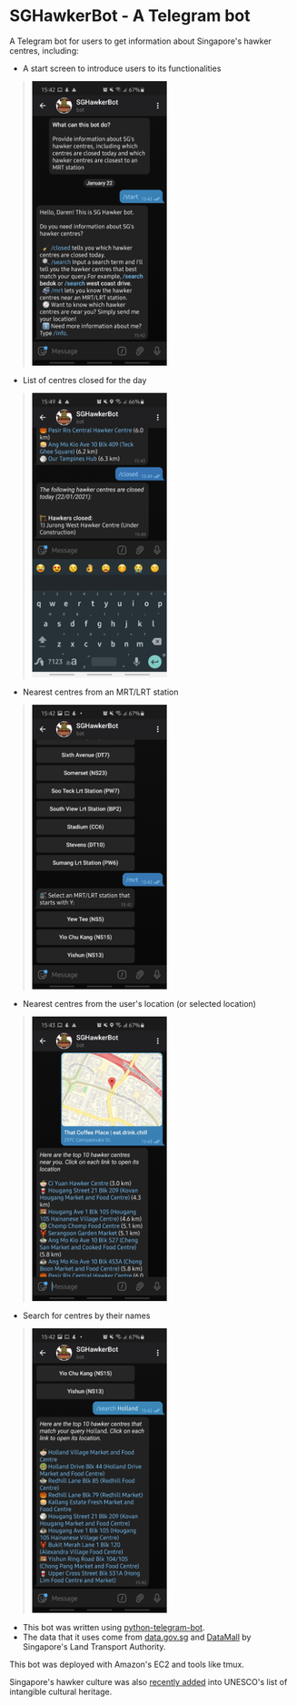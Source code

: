 # SGHawkerBot - A Telegram bot
A Telegram bot for users to get information about Singapore's hawker centres, including:
* A start screen to introduce users to its functionalities

> <img src="https://github.com/darensin01/SGHawkerBot/blob/main/screenshots/ss_2.jpg?raw=true" height="500px">

* List of centres closed for the day

> <img src="https://github.com/darensin01/SGHawkerBot/blob/main/screenshots/ss_5.jpg?raw=true" height="500px">

* Nearest centres from an MRT/LRT station

> <img src="https://github.com/darensin01/SGHawkerBot/blob/main/screenshots/ss_3.jpg?raw=true" height="500px">

* Nearest centres from the user's location (or selected location)

> <img src="https://github.com/darensin01/SGHawkerBot/blob/main/screenshots/ss_1.jpg?raw=true" height="500px">

* Search for centres by their names

> <img src="https://github.com/darensin01/SGHawkerBot/blob/main/screenshots/ss_4.jpg?raw=true" height="500px">

* This bot was written using [python-telegram-bot](https://github.com/python-telegram-bot/python-telegram-bot).
* The data that it uses come from [data.gov.sg](https://data.gov.sg/) and [DataMall](https://datamall.lta.gov.sg/content/datamall/en/static-data.html) by Singapore's Land Transport Authority.

This bot was deployed with Amazon's EC2 and tools like tmux.

Singapore's hawker culture was also [recently added](https://www.channelnewsasia.com/news/singapore/singapore-hawker-culture-unesco-intangible-cultural-heritage-13784522) into UNESCO's list of intangible cultural heritage.
